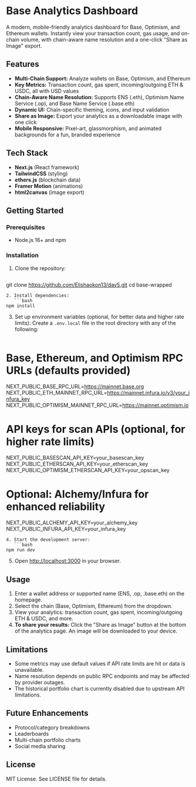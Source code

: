 # Base Analytics Dashboard

A modern, mobile-friendly analytics dashboard for Base, Optimism, and Ethereum wallets. Instantly view your transaction count, gas usage, and on-chain volume, with chain-aware name resolution and a one-click "Share as Image" export.

## Features

- **Multi-Chain Support:** Analyze wallets on Base, Optimism, and Ethereum
- **Key Metrics:** Transaction count, gas spent, incoming/outgoing ETH & USDC, all with USD values
- **Chain-Aware Name Resolution:** Supports ENS (.eth), Optimism Name Service (.op), and Base Name Service (.base.eth)
- **Dynamic UI:** Chain-specific theming, icons, and input validation
- **Share as Image:** Export your analytics as a downloadable image with one click
- **Mobile Responsive:** Pixel-art, glassmorphism, and animated backgrounds for a fun, branded experience

## Tech Stack

- **Next.js** (React framework)
- **TailwindCSS** (styling)
- **ethers.js** (blockchain data)
- **Framer Motion** (animations)
- **html2canvas** (image export)

## Getting Started

### Prerequisites
- Node.js 16+ and npm

### Installation

1. Clone the repository:
   ```bash
git clone https://github.com/Elishaokon13/day5.git
cd base-wrapped
```
2. Install dependencies:
   ```bash
npm install
```
3. Set up environment variables (optional, for better data and higher rate limits):
   Create a `.env.local` file in the root directory with any of the following:
   ```
# Base, Ethereum, and Optimism RPC URLs (defaults provided)
NEXT_PUBLIC_BASE_RPC_URL=https://mainnet.base.org
NEXT_PUBLIC_ETH_MAINNET_RPC_URL=https://mainnet.infura.io/v3/your_infura_key
NEXT_PUBLIC_OPTIMISM_MAINNET_RPC_URL=https://mainnet.optimism.io

# API keys for scan APIs (optional, for higher rate limits)
NEXT_PUBLIC_BASESCAN_API_KEY=your_basescan_key
NEXT_PUBLIC_ETHERSCAN_API_KEY=your_etherscan_key
NEXT_PUBLIC_OPTIMISM_ETHERSCAN_API_KEY=your_opscan_key

# Optional: Alchemy/Infura for enhanced reliability
NEXT_PUBLIC_ALCHEMY_API_KEY=your_alchemy_key
NEXT_PUBLIC_INFURA_API_KEY=your_infura_key
```
4. Start the development server:
   ```bash
npm run dev
```
5. Open [http://localhost:3000](http://localhost:3000) in your browser.

## Usage

1. Enter a wallet address or supported name (ENS, .op, .base.eth) on the homepage.
2. Select the chain (Base, Optimism, Ethereum) from the dropdown.
3. View your analytics: transaction count, gas spent, incoming/outgoing ETH & USDC, and more.
4. **To share your results:** Click the "Share as Image" button at the bottom of the analytics page. An image will be downloaded to your device.

## Limitations
- Some metrics may use default values if API rate limits are hit or data is unavailable.
- Name resolution depends on public RPC endpoints and may be affected by provider outages.
- The historical portfolio chart is currently disabled due to upstream API limitations.

## Future Enhancements
- Protocol/category breakdowns
- Leaderboards
- Multi-chain portfolio charts
- Social media sharing

## License

MIT License. See LICENSE file for details. 